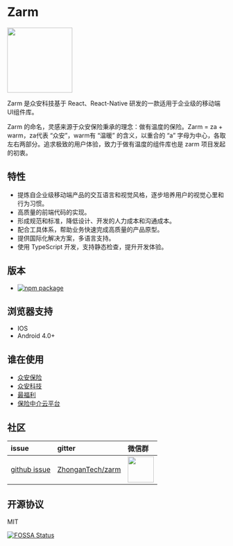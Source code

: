# Zarm

<img width="150" src="https://zarm.design/images/logo.732d9561.svg">

Zarm 是众安科技基于 React、React-Native 研发的一款适用于企业级的移动端UI组件库。

Zarm 的命名，灵感来源于众安保险秉承的理念：做有温度的保险。Zarm = za + warm，za代表 “众安”，warm有 “温暖” 的含义，以重合的 “a” 字母为中心，各取左右两部分。追求极致的用户体验，致力于做有温度的组件库也是 zarm 项目发起的初衷。

## 特性
  - 提炼自企业级移动端产品的交互语言和视觉风格，逐步培养用户的视觉心里和行为习惯。
  - 高质量的前端代码的实现。
  - 形成规范和标准，降低设计、开发的人力成本和沟通成本。
  - 配合工具体系，帮助业务快速完成高质量的产品原型。
  - 提供国际化解决方案，多语言支持。
  - 使用 TypeScript 开发，支持静态检查，提升开发体验。

## 版本

- [![npm package](https://img.shields.io/npm/v/zarm.svg)](https://www.npmjs.org/package/zarm)

## 浏览器支持

- IOS
- Android 4.0+

## 谁在使用

- [众安保险](https://www.zhongan.com)
- [众安科技](https://www.zhongan.io)
- [最福利](https://zuifuli.com)
- [保险中介云平台](https://www.iyunbao.com)

## 社区

| issue | gitter | 微信群 |
| :--- | :--- | :--- |
| [github issue](https://github.com/ZhongAnTech/zarm/issues) | [ZhonganTech/zarm](https://gitter.im/ZhonganTech/zarm) | <img src="https://cdn-health.zhongan.com/zarm/qr.jpeg" width="60" /> |

## 开源协议

MIT

[![FOSSA Status](https://app.fossa.io/api/projects/git%2Bgithub.com%2FZhongAnTech%2Fzarm.svg?type=large)](https://app.fossa.io/projects/git%2Bgithub.com%2FZhongAnTech%2Fzarm?ref=badge_large)